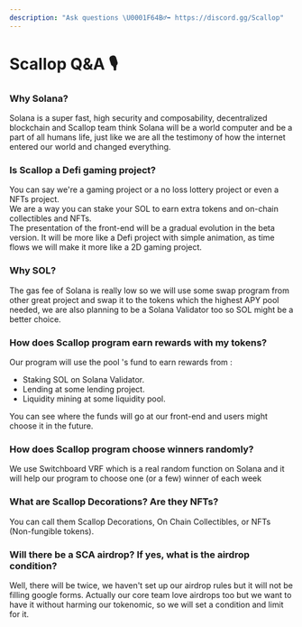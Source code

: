 ```yaml
---
description: "Ask questions \U0001F64B‍♂️➡ https://discord.gg/Scallop"
---
```


# Scallop Q&A 🎙

### **Why Solana?**

Solana is a super fast, high security and composability, decentralized blockchain and Scallop team think Solana will be a world computer and be a part of all humans life, just like we are all the testimony of how the internet entered our world and changed everything. 



### Is Scallop a Defi gaming project?

You can say we're a gaming project or a no loss lottery project or even a NFTs project.  
We are a way you can stake your SOL to earn extra tokens and on-chain collectibles and NFTs.  
The presentation of the front-end will be a gradual evolution in the beta version. It will be more like a Defi project with simple animation, as time flows we will make it more like a 2D gaming project.



### **Why SOL?**

The gas fee of Solana is really low so we will use some swap program from other great project and swap it to the tokens which the highest APY pool needed, we are also planning to be a Solana Validator too so SOL might be a better choice. 



### How does Scallop program earn rewards with my tokens?

Our program will use the pool 's fund to earn rewards from :

* Staking SOL on Solana Validator.
* Lending at some lending project.
* Liquidity mining at some liquidity pool.

You can see where the funds will go at our front-end and users might choose it in the future.



### How does Scallop program choose winners randomly?

We use Switchboard VRF which is a real random function on Solana and it will help our program to choose one \(or a few\) winner of each week  


###  What are Scallop Decorations? Are they NFTs?

You can call them Scallop Decorations, On Chain Collectibles, or NFTs \(Non-fungible tokens\).



### Will there be a SCA airdrop? If yes, what is the airdrop condition?

Well, there will be twice, we haven't set up our airdrop rules but it will not be filling google forms. Actually our core team love airdrops too but we want to have it without harming our tokenomic, so we will set a condition and limit for it.


